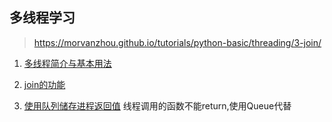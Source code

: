 ## 多线程学习
> https://morvanzhou.github.io/tutorials/python-basic/threading/3-join/

1. [多线程简介与基本用法](./多线程简介.md)

2. [join的功能](./join的功能.md)

3. [使用队列储存进程返回值](./储存进程结果Queue.md)
线程调用的函数不能return,使用Queue代替